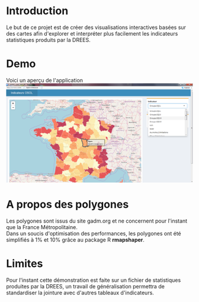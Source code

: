 # Introduction
Le but de ce projet est de créer des visualisations interactives basées sur des cartes afin d'explorer et interpréter plus facilement les indicateurs statistiques produits par la DREES.
# Demo
Voici un aperçu de l'application
<img src="screenshot/Shiny_Leaflet_Screenshot.png"/>
# A propos des polygones
Les polygones sont issus du site gadm.org et ne concernent pour l'instant que la France Métropolitaine.<br>
Dans un soucis d'optimisation des performances, les polygones ont été simplifiés à 1% et 10% grâce au package R <b>rmapshaper</b>.<br>
# Limites
Pour l'instant cette démonstration est faite sur un fichier de statistiques produites par la DREES, un travail de généralisation permettra de standardiser la jointure avec d'autres tableaux d'indicateurs.
